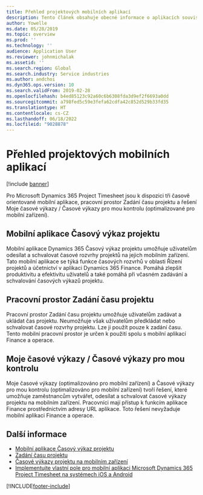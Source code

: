 ```yaml
---
title: Přehled projektových mobilních aplikací
description: Tento článek obsahuje obecné informace o aplikacích souvisejících s časem projektu pro Microsoft Dynamics 365 Project Timesheet, zadávání času projektu a moje časové harmonogramy/časové harmonogramy, které jsou k dispozici na mobilním zařízení.
author: Yowelle
ms.date: 05/28/2019
ms.topic: overview
ms.prod: ''
ms.technology: ''
audience: Application User
ms.reviewer: johnmichalak
ms.assetid: ''
ms.search.region: Global
ms.search.industry: Service industries
ms.author: andchoi
ms.dyn365.ops.version: 10
ms.search.validFrom: 2019-02-28
ms.openlocfilehash: b4ed85123c92a60c6b6308fda3d9ef2f6693a0dd
ms.sourcegitcommit: a798fed5c59e3fefa62cdfa42c852d529b33fd35
ms.translationtype: HT
ms.contentlocale: cs-CZ
ms.lasthandoff: 06/18/2022
ms.locfileid: "9028878"
---
```

# <a name="project-mobile-applications-overview"></a>Přehled projektových mobilních aplikací

[!include [banner](../includes/banner.md)]

Pro Microsoft Dynamics 365 Project Timesheet jsou k dispozici tři časově orientované mobilní aplikace, pracovní prostor Zadání času projektu a řešení Moje časové výkazy / Časové výkazy pro mou kontrolu (optimalizované pro mobilní zařízení).

## <a name="project-timesheet-mobile-app"></a>Mobilní aplikace Časový výkaz projektu

Mobilní aplikace Dynamics 365 Časový výkaz projektu umožňuje uživatelům odesílat a schvalovat časové rozvrhy projektů na jejich mobilním zařízení. Tato mobilní aplikace se týká funkce časových rozvrhů v oblasti Řízení projektů a účetnictví v aplikaci Dynamics 365 Finance. Pomáhá zlepšit produktivitu a efektivitu uživatelů a také pomáhá při včasném zadávání a schvalování časových výkazů projektu.

## <a name="project-time-entry-workspace"></a>Pracovní prostor Zadání času projektu

Pracovní prostor Zadání času projektu umožňuje uživatelům zadávat a ukládat čas projektu. Neumožňuje však uživatelům předkládat nebo schvalovat časové rozvrhy projektu. Lze ji použít pouze k zadání času. Tento mobilní pracovní prostor je určen k použití spolu s mobilní aplikací Finance a operace.

## <a name="my-timesheetstimesheets-for-my-review"></a>Moje časové výkazy / Časové výkazy pro mou kontrolu

Moje časové výkazy (optimalizováno pro mobilní zařízení) a Časové výkazy pro mou kontrolu (optimalizováno pro mobilní zařízení) tvoří řešení, které umožňuje zaměstnancům vytvářet, odesílat a schvalovat časové výkazy projektu na mobilním zařízení. Pracovníci mají přístup k funkcím aplikace Finance prostřednictvím adresy URL aplikace. Toto řešení nevyžaduje mobilní aplikaci Finance a operace.

## <a name="for-more-information"></a>Další informace

- [Mobilní aplikace Časový výkaz projektu](project-timesheet.md)
- [Zadání času projektu]( project-time-entry-mobile-workspace.md)
- [Časové výkazy projektu na mobilním zařízení](Mobile-timesheets.md)
- [Implementujte vlastní pole pro mobilní aplikaci Microsoft Dynamics 365 Project Timesheet na systémech iOS a Android](custom-fields-mobile.md)


[!INCLUDE[footer-include](../includes/footer-banner.md)]